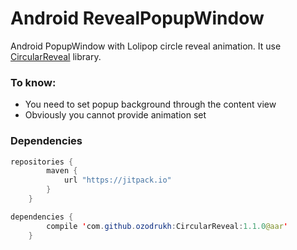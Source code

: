 # Android RevealPopupWindow

Android PopupWindow with Lolipop circle reveal animation. It use [CircularReveal](https://github.com/ozodrukh/CircularReveal) library.

### To know:
 - You need to set popup background through the content view
 - Obviously you cannot provide animation set
 
### Dependencies
```java
repositories {
        maven {
            url "https://jitpack.io"
        }
    }
```
```java
dependencies {
        compile 'com.github.ozodrukh:CircularReveal:1.1.0@aar'
    }
```
